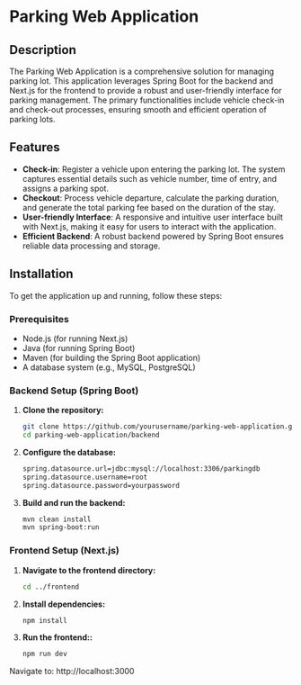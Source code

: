 # Parking Web Application

## Description

The Parking Web Application is a comprehensive solution for managing parking lot. This application leverages Spring Boot for the backend and Next.js for the frontend to provide a robust and user-friendly interface for parking management. The primary functionalities include vehicle check-in and check-out processes, ensuring smooth and efficient operation of parking lots.

## Features

- **Check-in**: Register a vehicle upon entering the parking lot. The system captures essential details such as vehicle number, time of entry, and assigns a parking spot.
- **Checkout**: Process vehicle departure, calculate the parking duration, and generate the total parking fee based on the duration of the stay.
- **User-friendly Interface**: A responsive and intuitive user interface built with Next.js, making it easy for users to interact with the application.
- **Efficient Backend**: A robust backend powered by Spring Boot ensures reliable data processing and storage.

## Installation

To get the application up and running, follow these steps:

### Prerequisites

- Node.js (for running Next.js)
- Java (for running Spring Boot)
- Maven (for building the Spring Boot application)
- A database system (e.g., MySQL, PostgreSQL)

### Backend Setup (Spring Boot)

1. **Clone the repository:**
   ```bash
   git clone https://github.com/yourusername/parking-web-application.git
   cd parking-web-application/backend
   ```
2. **Configure the database:**
   ```bash
   spring.datasource.url=jdbc:mysql://localhost:3306/parkingdb
   spring.datasource.username=root
   spring.datasource.password=yourpassword
   ```
3. **Build and run the backend:**
   ```bash
   mvn clean install
   mvn spring-boot:run
   ```

### Frontend Setup (Next.js)

1. **Navigate to the frontend directory:**
   ```bash
   cd ../frontend
   ```
   
2. **Install dependencies:**
   ```bash
   npm install
   ```
3. **Run the frontend::**
   ```bash
   npm run dev
   ```

Navigate to: http://localhost:3000
